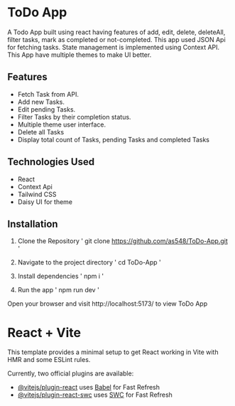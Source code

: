 # ToDo App
A Todo App built using react having features of add, edit, delete, deleteAll, filter tasks, mark as completed or not-completed. This app used JSON Api for fetching tasks. State management is implemented using Context API. This App have multiple themes to make UI better.


## Features
- Fetch Task from API.
- Add new Tasks.
- Edit pending Tasks.
- Filter Tasks by their completion status.
- Multiple theme user interface.
- Delete all Tasks
- Display total count of Tasks, pending Tasks and completed Tasks

## Technologies Used
- React
- Context Api
- Tailwind CSS
- Daisy UI for theme



## Installation
1. Clone the Repository
  ' git clone https://github.com/as548/ToDo-App.git '

2. Navigate to the project directory
   ' cd ToDo-App '

3. Install dependencies
   ' npm i '

4. Run the app
   ' npm run dev '

Open your browser and visit http://localhost:5173/ to view  ToDo App


# React + Vite

This template provides a minimal setup to get React working in Vite with HMR and some ESLint rules.

Currently, two official plugins are available:

- [@vitejs/plugin-react](https://github.com/vitejs/vite-plugin-react/blob/main/packages/plugin-react/README.md) uses [Babel](https://babeljs.io/) for Fast Refresh
- [@vitejs/plugin-react-swc](https://github.com/vitejs/vite-plugin-react-swc) uses [SWC](https://swc.rs/) for Fast Refresh

